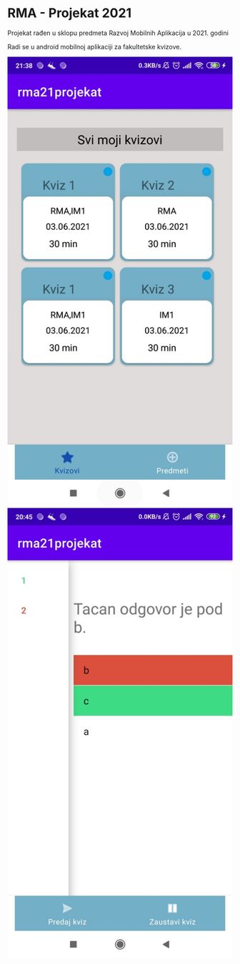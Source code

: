 # RMA - Projekat 2021

Projekat rađen u sklopu predmeta Razvoj Mobilnih Aplikacija u 2021. godini

Radi se u android mobilnoj aplikaciji za fakultetske kvizove.

<p align="center">
  <img src="images/Quizz.jpg" alt="Main page"/>
  <img src="images/Question.jpg" alt="Main page"/>
</p>
